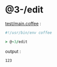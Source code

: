 [‼️]: ✏️README.mdt

# @3-/edit

[test/main.coffee](./test/main.coffee) :

```coffee
#!/usr/bin/env coffee

> @~3/edit
```

output :

```
123
```
